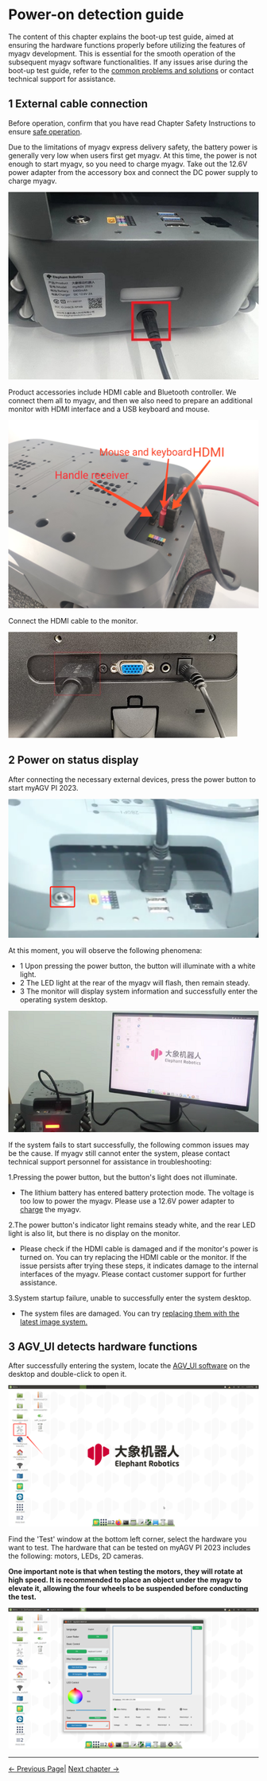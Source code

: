 # Power-on detection guide

The content of this chapter explains the boot-up test guide, aimed at ensuring the hardware functions properly before utilizing the features of myagv development. This is essential for the smooth operation of the subsequent myagv software functionalities. If any issues arise during the boot-up test guide, refer to the [common problems and solutions](../../3-UserNotes/myagvPI/3.4-FAQs.md) or contact technical support for assistance.

## 1 External cable connection
Before operation, confirm that you have read Chapter Safety Instructions to ensure [safe operation](../../3-UserNotes/myagvPI/3.1-SafetyInstruction.md).

Due to the limitations of myagv express delivery safety, the battery power is generally very low when users first get myagv. At this time, the power is not enough to start myagv, so you need to charge myagv. Take out the 12.6V power adapter from the accessory box and connect the DC power supply to charge myagv.

![electricity](../../resources/4-FirstInstallAndUse/4.3-PowerOnDetectionGuide/dianyuan1.png)

Product accessories include HDMI cable and Bluetooth controller. We connect them all to myagv, and then we also need to prepare an additional monitor with HDMI interface and a USB keyboard and mouse.

![ExternalCable](../../resources/4-FirstInstallAndUse/4.3-PowerOnDetectionGuide/ExternalCable.png)

Connect the HDMI cable to the monitor.

![HDMICable](../../resources/4-FirstInstallAndUse/4.3-PowerOnDetectionGuide/PI-connect-3.png)

## 2 Power on status display

After connecting the necessary external devices, press the power button to start myAGV PI 2023.

![electricity2](../../resources/4-FirstInstallAndUse/4.3-PowerOnDetectionGuide/dianyuan2.png)


At this moment, you will observe the following phenomena:

- 1 Upon pressing the power button, the button will illuminate with a white light.
- 2 The LED light at the rear of the myagv will flash, then remain steady.
- 3 The monitor will display system information and successfully enter the operating system desktop.

![boot](../../resources/4-FirstInstallAndUse/4.3-PowerOnDetectionGuide/boot.png)

If the system fails to start successfully, the following common issues may be the cause. If myagv still cannot enter the system, please contact technical support personnel for assistance in troubleshooting:

1.Pressing the power button, but the button's light does not illuminate.
- The lithium battery has entered battery protection mode. The voltage is too low to power the myagv. Please use a 12.6V power adapter to [charge](#1-external-cable-connection) the myagv. 

2.The power button's indicator light remains steady white, and the rear LED light is also lit, but there is no display on the monitor.
- Please check if the HDMI cable is damaged and if the monitor's power is turned on. You can try replacing the HDMI cable or the monitor. If the issue persists after trying these steps, it indicates damage to the internal interfaces of the myagv. Please contact customer support for further assistance.

3.System startup failure, unable to successfully enter the system desktop.
- The system files are damaged. You can try [replacing them with the latest image system.](../../8-FilesDownload/8.4-SystemInformation/myagvPI/8.4.2-Image_Burning.md)

## 3 AGV_UI detects hardware functions

After successfully entering the system, locate the [AGV_UI software](../../5-BasicApplication/5.2-ApplicationUse/5.2.3-myagv_UI/user_manual.md) on the desktop and double-click to open it.

![desktop](../../resources/4-FirstInstallAndUse/4.3-PowerOnDetectionGuide/desktop.jpg)

Find the 'Test' window at the bottom left corner, select the hardware you want to test. The hardware that can be tested on myAGV PI 2023 includes the following: motors, LEDs, 2D cameras.

**One important note is that when testing the motors, they will rotate at high speed. It is recommended to place an object under the myagv to elevate it, allowing the four wheels to be suspended before conducting the test.**

![AGVUI](../../resources/4-FirstInstallAndUse/4.3-PowerOnDetectionGuide/AGVUI.png)


---

 [← Previous Page](4.2-ProductUnboxingGuide.md)| [Next chapter →](../../5-BasicApplication/README.md)